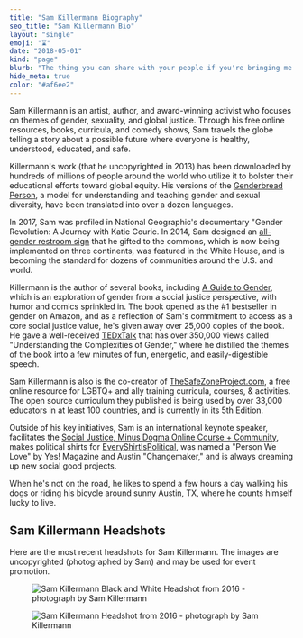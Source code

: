 ```yaml
---
title: "Sam Killermann Biography"
seo_title: "Sam Killermann Bio"
layout: "single"
emoji: "⌛️"
date: "2018-05-01"
kind: "page"
blurb: "The thing you can share with your people if you're bringing me in to speak or perform for them."
hide_meta: true
color: "#af6ee2"
---
```


Sam Killermann is an artist, author, and award-winning activist who focuses on themes of gender, sexuality, and global justice. Through his free online resources, books, curricula, and comedy shows, Sam travels the globe telling a story about a possible future where everyone is healthy, understood, educated, and safe.

Killermann's work (that he uncopyrighted in 2013) has been downloaded by hundreds of millions of people around the world who utilize it to bolster their educational efforts toward global equity. His versions of the [Genderbread Person](http://itspronouncedmetrosexual.com/2012/03/the-genderbread-person-v2-0/), a model for understanding and teaching gender and sexual diversity, have been translated into over a dozen languages.

In 2017, Sam was profiled in National Geographic's documentary "Gender Revolution: A Journey with Katie Couric. In 2014, Sam designed an [all-gender restroom sign](http://itspronouncedmetrosexual.com/2014/07/how-the-gender-neutral-bathroom-sign-i-made-is-being-manufactured-and-donated-to-colleges/) that he gifted to the commons, which is now being implemented on three continents, was featured in the White House, and is becoming the standard for dozens of communities around the U.S. and world.

Killermann is the author of several books, including [A Guide to Gender](http://www.guidetogender.com), which is an exploration of gender from a social justice perspective, with humor and comics sprinkled in. The book opened as the #1 bestseller in gender on Amazon, and as a reflection of Sam's commitment to access as a core social justice value, he's given away over 25,000 copies of the book. He gave a well-received [TEDxTalk](http://youtu.be/NRcPXtqdKjE) that has over 350,000 views called "Understanding the Complexities of Gender," where he distilled the themes of the book into a few minutes of fun, energetic, and easily-digestible speech.

Sam Killermann is also is the co-creator of [TheSafeZoneProject.com](http://thesafezoneproject.com), a free online resource for LGBTQ+ and ally training curricula, courses, &amp; activities. The open source curriculum they published is being used by over 33,000 educators in at least 100 countries, and is currently in its 5th Edition.

Outside of his key initiatives, Sam is an international keynote speaker, facilitates the [Social Justice, Minus Dogma Online Course + Community](https://sjmd.space), makes political shirts for [EveryShirtIsPolitical](https://everyshirtispolitical.com), was named a "Person We Love" by Yes! Magazine and Austin "Changemaker," and is always dreaming up new social good projects.

When he's not on the road, he likes to spend a few hours a day walking his dogs or riding his bicycle around sunny Austin, TX, where he counts himself lucky to live.

## Sam Killermann Headshots
Here are the most recent headshots for Sam Killermann. The images are uncopyrighted (photographed by Sam) and may be used for event promotion.

<figure class="work--sample edugraphic"><img title="Sam Killermann Black and White Headshot from 2016 - photograph by Sam Killermann" alt="Sam Killermann Black and White Headshot from 2016 - photograph by Sam Killermann" src="/img/sam-killermann-2016-headshot-bw-1200.jpg" class="ultra-wide"></figure>
<figure class="work--sample edugraphic"><img title="Sam Killermann Headshot from 2016 - photograph by Sam Killermann" alt="Sam Killermann Headshot from 2016 - photograph by Sam Killermann" src="/img/sam-killermann-2016-headshot-1200.jpg" class="ultra-wide"></figure>
